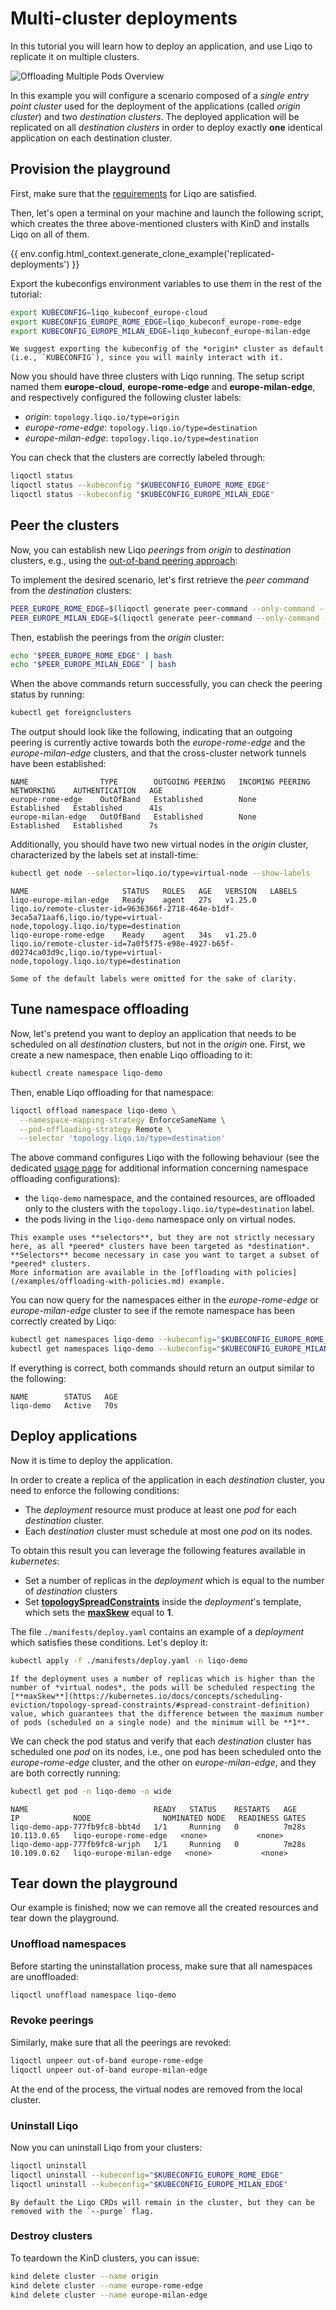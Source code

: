 # Multi-cluster deployments

In this tutorial you will learn how to deploy an application, and use Liqo to replicate it on multiple clusters.

![Offloading Multiple Pods Overview](/_static/images/examples/replicated-deployments/replicated-deployments.drawio.svg)

In this example you will configure a scenario composed of a *single entry point cluster* used for the deployment of the applications (called *origin cluster*) and two *destination clusters*.
The deployed application will be replicated on all *destination clusters* in order to deploy exactly **one** identical application on each destination cluster.

## Provision the playground

First, make sure that the [requirements](/examples/requirements.md) for Liqo are satisfied.

Then, let's open a terminal on your machine and launch the following script, which creates the three above-mentioned clusters with KinD and installs Liqo on all of them.

{{ env.config.html_context.generate_clone_example('replicated-deployments') }}

Export the kubeconfigs environment variables to use them in the rest of the tutorial:

```bash
export KUBECONFIG=liqo_kubeconf_europe-cloud
export KUBECONFIG_EUROPE_ROME_EDGE=liqo_kubeconf_europe-rome-edge
export KUBECONFIG_EUROPE_MILAN_EDGE=liqo_kubeconf_europe-milan-edge
```

```{admonition} Note
We suggest exporting the kubeconfig of the *origin* cluster as default (i.e., `KUBECONFIG`), since you will mainly interact with it.
```

Now you should have three clusters with Liqo running.
The setup script named them **europe-cloud**, **europe-rome-edge** and **europe-milan-edge**, and respectively configured the following cluster labels:

* *origin*: `topology.liqo.io/type=origin`
* *europe-rome-edge*: `topology.liqo.io/type=destination`
* *europe-milan-edge*: `topology.liqo.io/type=destination`

You can check that the clusters are correctly labeled through:

```bash
liqoctl status
liqoctl status --kubeconfig "$KUBECONFIG_EUROPE_ROME_EDGE"
liqoctl status --kubeconfig "$KUBECONFIG_EUROPE_MILAN_EDGE"
```

## Peer the clusters

Now, you can establish new Liqo *peerings* from *origin* to *destination* clusters, e.g., using the [out-of-band peering approach](FeaturesPeeringOutOfBandControlPlane):

To implement the desired scenario, let's first retrieve the *peer command* from the *destination* clusters:

```bash
PEER_EUROPE_ROME_EDGE=$(liqoctl generate peer-command --only-command --kubeconfig $KUBECONFIG_EUROPE_ROME_EDGE)
PEER_EUROPE_MILAN_EDGE=$(liqoctl generate peer-command --only-command --kubeconfig $KUBECONFIG_EUROPE_MILAN_EDGE)
```

Then, establish the peerings from the *origin* cluster:

```bash
echo "$PEER_EUROPE_ROME_EDGE" | bash
echo "$PEER_EUROPE_MILAN_EDGE" | bash
```

When the above commands return successfully, you can check the peering status by running:

```bash
kubectl get foreignclusters
```

The output should look like the following, indicating that an outgoing peering is currently active towards both the *europe-rome-edge* and the *europe-milan-edge* clusters, and that the cross-cluster network tunnels have been established:

```text
NAME                TYPE        OUTGOING PEERING   INCOMING PEERING   NETWORKING    AUTHENTICATION   AGE
europe-rome-edge    OutOfBand   Established        None               Established   Established      41s
europe-milan-edge   OutOfBand   Established        None               Established   Established      7s
```

Additionally, you should have two new virtual nodes in the *origin* cluster, characterized by the labels set at install-time:

```bash
kubectl get node --selector=liqo.io/type=virtual-node --show-labels
```

```text
NAME                     STATUS   ROLES   AGE   VERSION   LABELS
liqo-europe-milan-edge   Ready    agent   27s   v1.25.0   liqo.io/remote-cluster-id=9636366f-2718-464e-b1df-3eca5a71aaf6,liqo.io/type=virtual-node,topology.liqo.io/type=destination
liqo-europe-rome-edge    Ready    agent   34s   v1.25.0   liqo.io/remote-cluster-id=7a0f5f75-e98e-4927-b65f-d0274ca03d9c,liqo.io/type=virtual-node,topology.liqo.io/type=destination
```

```{admonition} Note
Some of the default labels were omitted for the sake of clarity.
```

## Tune namespace offloading

Now, let's pretend you want to deploy an application that needs to be scheduled on all *destination* clusters, but not in the *origin* one.
First, we create a new namespace, then enable Liqo offloading to it:

```bash
kubectl create namespace liqo-demo
```

Then, enable Liqo offloading for that namespace:

```bash
liqoctl offload namespace liqo-demo \
  --namespace-mapping-strategy EnforceSameName \
  --pod-offloading-strategy Remote \
  --selector 'topology.liqo.io/type=destination'
```

The above command configures Liqo with the following behaviour (see the dedicated [usage page](/usage/namespace-offloading.md) for additional information concerning namespace offloading configurations):

* the `liqo-demo` namespace, and the contained resources, are offloaded only to the clusters with the `topology.liqo.io/type=destination` label.
* the pods living in the `liqo-demo` namespace only on virtual nodes.

```{admonition} Selectors
This example uses **selectors**, but they are not strictly necessary here, as all *peered* clusters have been targeted as *destination*.
**Selectors** become necessary in case you want to target a subset of *peered* clusters.
More information are available in the [offloading with policies](/examples/offloading-with-policies.md) example.
```

You can now query for the namespaces either in the *europe-rome-edge* or *europe-milan-edge* cluster to see if the remote namespace has been correctly created by Liqo:

```bash
kubectl get namespaces liqo-demo --kubeconfig="$KUBECONFIG_EUROPE_ROME_EDGE"
kubectl get namespaces liqo-demo --kubeconfig="$KUBECONFIG_EUROPE_MILAN_EDGE"
```

If everything is correct, both commands should return an output similar to the following:

```text
NAME        STATUS   AGE
liqo-demo   Active   70s
```

## Deploy applications

Now it is time to deploy the application.

In order to create a replica of the application in each *destination* cluster, you need to enforce the following conditions:

* The *deployment* resource must produce at least one *pod* for each *destination* cluster.
* Each *destination* cluster must schedule at most one *pod* on its nodes.

To obtain this result you can leverage the following features available in *kubernetes*:

* Set a number of replicas in the *deployment* which is equal to the number of *destination* clusters
* Set [**topologySpreadConstraints**](https://kubernetes.io/docs/concepts/scheduling-eviction/topology-spread-constraints/) inside the *deployment*'s template, which sets the [**maxSkew**](https://kubernetes.io/docs/concepts/scheduling-eviction/topology-spread-constraints/#spread-constraint-definition) equal to **1**.

The file `./manifests/deploy.yaml` contains an example of a *deployment* which satisfies these conditions.
Let's deploy it:

```bash
kubectl apply -f ./manifests/deploy.yaml -n liqo-demo
```

```{admonition} More replicas
If the deployment uses a number of replicas which is higher than the number of *virtual nodes*, the pods will be scheduled respecting the [**maxSkew**](https://kubernetes.io/docs/concepts/scheduling-eviction/topology-spread-constraints/#spread-constraint-definition) value, which guarantees that the difference between the maximum number of pods (scheduled on a single node) and the minimum will be **1**.
```

We can check the pod status and verify that each *destination* cluster has scheduled one *pod* on its nodes, i.e., one pod has been scheduled onto the *europe-rome-edge* cluster, and the other on *europe-milan-edge*, and they are both correctly running:

```bash
kubectl get pod -n liqo-demo -o wide
```

```text
NAME                            READY   STATUS    RESTARTS   AGE     IP            NODE                NOMINATED NODE   READINESS GATES
liqo-demo-app-777fb9fc8-bbt4d   1/1     Running   0          7m28s   10.113.0.65   liqo-europe-rome-edge   <none>           <none>
liqo-demo-app-777fb9fc8-wrjph   1/1     Running   0          7m28s   10.109.0.62   liqo-europe-milan-edge   <none>           <none>
```

## Tear down the playground

Our example is finished; now we can remove all the created resources and tear down the playground.

### Unoffload namespaces

Before starting the uninstallation process, make sure that all namespaces are unoffloaded:

```bash
liqoctl unoffload namespace liqo-demo
```

### Revoke peerings

Similarly, make sure that all the peerings are revoked:

```bash
liqoctl unpeer out-of-band europe-rome-edge
liqoctl unpeer out-of-band europe-milan-edge
```

At the end of the process, the virtual nodes are removed from the local cluster.

### Uninstall Liqo

Now you can uninstall Liqo from your clusters:

```bash
liqoctl uninstall
liqoctl uninstall --kubeconfig="$KUBECONFIG_EUROPE_ROME_EDGE"
liqoctl uninstall --kubeconfig="$KUBECONFIG_EUROPE_MILAN_EDGE"
```

```{admonition} Purge
By default the Liqo CRDs will remain in the cluster, but they can be removed with the `--purge` flag.
```

### Destroy clusters

To teardown the KinD clusters, you can issue:

```bash
kind delete cluster --name origin
kind delete cluster --name europe-rome-edge
kind delete cluster --name europe-milan-edge
```
